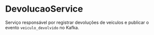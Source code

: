 # DevolucaoService

Serviço responsável por registrar devoluções de veículos e publicar o evento `veiculo_devolvido` no Kafka.
